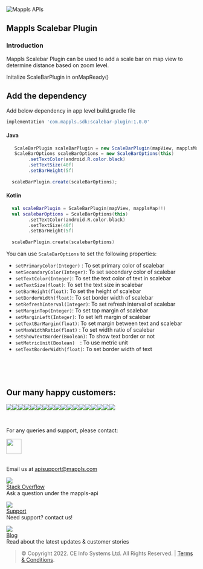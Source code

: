 
![Mappls APIs](https://about.mappls.com/images/mappls-b-logo.svg)
##  Mappls  Scalebar  Plugin

### Introduction
Mappls Scalebar  Plugin can be used to add a scale bar on map view to determine distance based on zoom level.

Initalize ScaleBarPlugin in  onMapReady()

## Add the dependency
Add below dependency in app level build.gradle file
~~~groovy	
implementation 'com.mappls.sdk:scalebar-plugin:1.0.0'
~~~

####  Java

~~~java
   ScaleBarPlugin scaleBarPlugin = new ScaleBarPlugin(mapView, mapplsMap);  
   ScaleBarOptions scaleBarOptions = new ScaleBarOptions(this)  
        .setTextColor(android.R.color.black)  
        .setTextSize(40f)  
        .setBarHeight(5f)
        
  scaleBarPlugin.create(scaleBarOptions);
~~~

####  Kotlin

~~~kotlin
  val scaleBarPlugin = ScaleBarPlugin(mapView, mapplsMap!!)  
  val scalebarOptions = ScaleBarOptions(this)  
        .setTextColor(android.R.color.black)  
        .setTextSize(40f)  
        .setBarHeight(5f)
        
  scaleBarPlugin.create(scalebarOptions)
~~~

You can use `ScaleBarOptions` to set the following properties:

*  `setPrimaryColor(Integer)`  :  To  set  primary  color  of  scalebar
*  `setSecondaryColor(Integer)`:  To  set  secondary  color  of  scalebar
*  `setTextColor(Integer)`:  To  set  the  text  color  of  text  in  scalebar
*  `setTextSize(float)`:  To  set  the  text  size  in  scalebar
*  `setBarHeight(float)`:  To  set  the  height  of  scalebar
*  `setBorderWidth(float)`:  To  set  border  width  of  scalebar
*  `setRefreshInterval(Integer)`:  To  set  refresh  interval  of  scalebar
*  `setMarginTop(Integer)`:  To  set  top  margin  of  scalebar
*  `setMarginLeft(Integer)`:  To  set  left  margin  of  scalebar
*  `setTextBarMargin(float)`:  To  set  margin  between  text  and  scalebar
*  `setMaxWidthRatio(float)`  :  To  set  width  ratio  of  scalebar
*  `setShowTextBorder(Boolean)`:  To  show  text  border  or  not
*  `setMetricUnit(Boolean)  `:  To  use  metric  unit
*  `setTextBorderWidth(float)`:  To  set  border  width  of  text

<br><br><br>

## Our many happy customers:

![](https://www.mapmyindia.com/api/img/logos1/PhonePe.png)![](https://www.mapmyindia.com/api/img/logos1/Arya-Omnitalk.png)![](https://www.mapmyindia.com/api/img/logos1/delhivery.png)![](https://www.mapmyindia.com/api/img/logos1/hdfc.png)![](https://www.mapmyindia.com/api/img/logos1/TVS.png)![](https://www.mapmyindia.com/api/img/logos1/Paytm.png)![](https://www.mapmyindia.com/api/img/logos1/FastTrackz.png)![](https://www.mapmyindia.com/api/img/logos1/ICICI-Pru.png)![](https://www.mapmyindia.com/api/img/logos1/LeanBox.png)![](https://www.mapmyindia.com/api/img/logos1/MFS.png)![](https://www.mapmyindia.com/api/img/logos1/TTSL.png)![](https://www.mapmyindia.com/api/img/logos1/Novire.png)![](https://www.mapmyindia.com/api/img/logos1/OLX.png)![](https://www.mapmyindia.com/api/img/logos1/sun-telematics.png)![](https://www.mapmyindia.com/api/img/logos1/Sensel.png)![](https://www.mapmyindia.com/api/img/logos1/TATA-MOTORS.png)![](https://www.mapmyindia.com/api/img/logos1/Wipro.png)![](https://www.mapmyindia.com/api/img/logos1/Xamarin.png)

<br>

For any queries and support, please contact:

[<img src="https://mmi-api-team.s3.amazonaws.com/Mappls-SDKs/Resources/mappls-logo.png" height="40"/> </p>](https://about.mappls.com/api/)    
Email us at [apisupport@mappls.com](mailto:apisupport@mappls.com)

![](https://www.mapmyindia.com/api/img/icons/stack-overflow.png)    
[Stack Overflow](https://stackoverflow.com/questions/tagged/mappls-api)    
Ask a question under the mappls-api

![](https://www.mapmyindia.com/api/img/icons/support.png)    
[Support](https://about.mappls.com/contact/)    
Need support? contact us!

![](https://www.mapmyindia.com/api/img/icons/blog.png)    
[Blog](http://www.mapmyindia.com/blog/)    
Read about the latest updates & customer stories

> © Copyright 2022. CE Info Systems Ltd. All Rights Reserved. | [Terms & Conditions](https://about.mappls.com/api/terms-&-conditions).